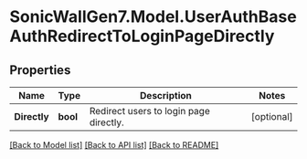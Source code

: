 # SonicWallGen7.Model.UserAuthBaseAuthRedirectToLoginPageDirectly

## Properties

Name | Type | Description | Notes
------------ | ------------- | ------------- | -------------
**Directly** | **bool** | Redirect users to login page directly. | [optional] 

[[Back to Model list]](../README.md#documentation-for-models) [[Back to API list]](../README.md#documentation-for-api-endpoints) [[Back to README]](../README.md)

